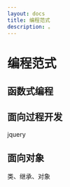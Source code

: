 ```yaml
---
layout: docs
title: 编程范式
description: 。
---
```


# 编程范式

## 函数式编程



## 面向过程开发

jquery

## 面向对象

类、继承、对象